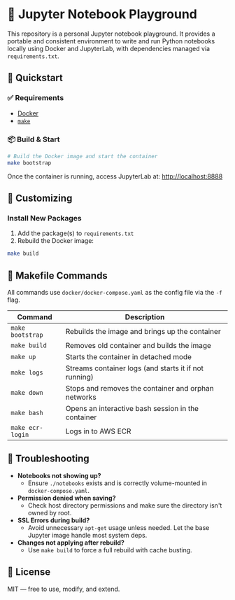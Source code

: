# 🧪 Jupyter Notebook Playground

This repository is a personal Jupyter notebook playground. It provides a portable and consistent environment to write and run Python notebooks locally using Docker and JupyterLab, with dependencies managed via `requirements.txt`.

## 🚀 Quickstart

### ✅ Requirements

- [Docker](https://docs.docker.com/get-docker/)
- [`make`](https://formulae.brew.sh/formula/make)

### 📦 Build & Start

```bash
# Build the Docker image and start the container
make bootstrap
```

Once the container is running, access JupyterLab at: [http://localhost:8888](http://localhost:8888)

## 🔧 Customizing

### Install New Packages

1. Add the package(s) to `requirements.txt`
2. Rebuild the Docker image:

```bash
make build
```

## 🐳 Makefile Commands

All commands use `docker/docker-compose.yaml` as the config file via the `-f` flag.

| Command          | Description                                           |
|------------------|-------------------------------------------------------|
| `make bootstrap` | Rebuilds the image and brings up the container        |
| `make build`     | Removes old container and builds the image            |
| `make up`        | Starts the container in detached mode                 |
| `make logs`      | Streams container logs (and starts it if not running) |
| `make down`      | Stops and removes the container and orphan networks   |
| `make bash`      | Opens an interactive bash session in the container    |
| `make ecr-login` | Logs in to AWS ECR                                    |

## 🧠 Troubleshooting

- **Notebooks not showing up?**
  - Ensure `./notebooks` exists and is correctly volume-mounted in `docker-compose.yaml`.
- **Permission denied when saving?**
  - Check host directory permissions and make sure the directory isn't owned by root.
- **SSL Errors during build?**
  - Avoid unnecessary `apt-get` usage unless needed. Let the base Jupyter image handle most system deps.
- **Changes not applying after rebuild?**
  - Use `make build` to force a full rebuild with cache busting.

## 📄 License

MIT — free to use, modify, and extend.
